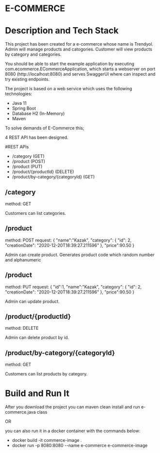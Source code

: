 # E-COMMERCE

# Description and Tech Stack
This project has been created for a e-commerce whose name is Trendyol. Admin will manage products and catogories. Customer will view products by category and categories.

You should be able to start the example application by executing com.ecommerce.ECommerceApplication,
which starts a webserver on port 8080 (http://localhost:8080) and serves SwaggerUI where can inspect and try existing endpoints.

The project is based on a web service which uses the following technologies:

* Java 11
* Spring Boot
* Database H2 (In-Memory)
* Maven


To solve demands of E-Commerce this;

4 REST API has been designed.

#REST APIs

* /category (GET)
* /product (POST)
* /product (PUT)
* /product/{productId} (DELETE) 
* /product/by-category/{categoryId} (GET) 


## /category
method: GET

Customers can list categories.

## /product
method: POST
request:
{
    "name":"Kazak",
    "category":  {
        "id": 2,
        "creationDate": "2020-12-20T18:39:27.211596"
    },
    "price":90.50
}

Admin can create product. Generates product code which random number and alphanumeric 

## /product
method: PUT
request: 
{
    "id":1,
    "name":"Kazak",
    "category":  {
        "id": 2,
        "creationDate": "2020-12-20T18:39:27.211596"
    },
    "price":90.50
}

Admin can update product.

## /product/{productId}
method: DELETE

Admin can delete product by id.

## /product/by-category/{categoryId}
method: GET

Customers can list products by category.

# Build and Run It
After you download the project you can maven clean install and run e-commerce.java class

OR

you can also run it in a docker container with the commands below:

* docker build -it commerce-image .
* docker run -p 8080:8080 --name e-commerce e-commerce-image


